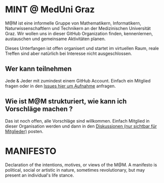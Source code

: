 # MINT @ MedUni Graz

M@M ist eine informelle Gruppe von Mathematikern, Informatikern, Naturwissenschaftlern und Technikern an der Medizinischen Universität Graz. Wir wollen uns in dieser GitHub Organization finden, kennenlernen, austauschen und gemeinsame Aktivitäten planen. 

Dieses Unterfangen ist offen organisert und startet im virtuellen Raum, reale Treffen sind aber natürlich bei Interesse nicht ausgeschlossen. 

## Wer kann teilnehmen
Jede & Jeder mit zumindest einem GitHub Account. Einfach ein Mitglied fragen oder in den [Issues hier um Aufnahme](https://github.com/MINT-MedUniGraz/MANIFESTO/issues)
anfragen.  

## Wie ist M@M strukturiert, wie kann ich Vorschläge machen ?
Das ist noch offen, alle Vorschläge sind willkommen. Einfach Mitglied in dieser Organisation werden und dann in den [Diskussionen (nur sichtbar für Mitglieder)](https://github.com/MINT-MedUniGraz/MANIFESTO/discussions) posten.


# MANIFESTO

Declaration of the intentions, motives, or views of the M@M. A manifesto is political, social or artistic in nature, sometimes revolutionary, but may present an individual's life stance. 
